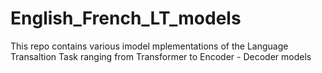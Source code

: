 # English_French_LT_models
This repo contains various imodel mplementations of the Language Transaltion Task ranging from Transformer to Encoder - Decoder models 
